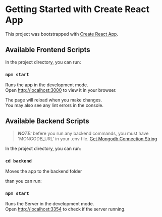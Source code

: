 # Getting Started with Create React App

This project was bootstrapped with [Create React App](https://github.com/facebook/create-react-app).

## Available Frontend Scripts

In the project directory, you can run:

### `npm start`

Runs the app in the development mode.\
Open [http://localhost:3000](http://localhost:3000) to view it in your browser.

The page will reload when you make changes.\
You may also see any lint errors in the console.

## Available Backend Scripts

> **_NOTE:_** befere you run any backend commands, you must have 'MONGODB_URL' in your .env file. [Get Mongodb Connection String](https://www.mongodb.com/docs/guides/atlas/connection-string/)

In the project directory, you can run:

### `cd backend`

Moves the app to the backend folder

than you can run:

### `npm start`

Runs the Server in the development mode.\
Open [http://localhost:3354](http://localhost:3354) to check if the server running.
